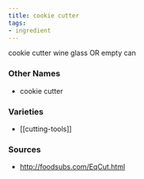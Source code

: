 ```yaml
---
title: cookie cutter
tags:
- ingredient
---
```

cookie cutter wine glass OR empty can

### Other Names

* cookie cutter

### Varieties

* [[cutting-tools]]

### Sources
* http://foodsubs.com/EqCut.html

